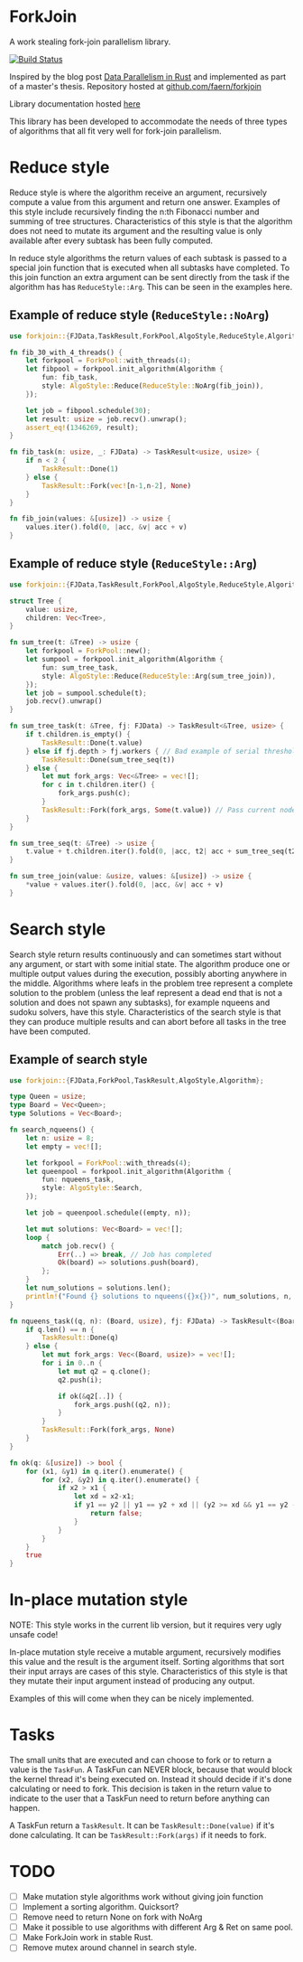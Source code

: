 # ForkJoin
A work stealing fork-join parallelism library.

[![Build Status](https://api.travis-ci.org/faern/forkjoin.svg?branch=master)](https://travis-ci.org/faern/forkjoin)

Inspired by the blog post [Data Parallelism in Rust](http://smallcultfollowing.com/babysteps/blog/2013/06/11/data-parallelism-in-rust/)
and implemented as part of a master's thesis. Repository hosted at [github.com/faern/forkjoin](https://github.com/faern/forkjoin)

Library documentation hosted [here](https://faern.github.io/rust-docs/forkjoin/forkjoin/)

This library has been developed to accommodate the needs of three types of
algorithms that all fit very well for fork-join parallelism.

# Reduce style

Reduce style is where the algorithm receive an argument, recursively compute a value
from this argument and return one answer. Examples of this style include recursively
finding the n:th Fibonacci number and summing of tree structures.
Characteristics of this style is that the algorithm does not need to mutate its
argument and the resulting value is only available after every subtask has been
fully computed.

In reduce style algorithms the return values of each subtask is passed to a special
join function that is executed when all subtasks have completed.
To this join function an extra argument can be sent directly from the task if the algorithm
has has `ReduceStyle::Arg`. This can be seen in the examples here.

## Example of reduce style (`ReduceStyle::NoArg`)

```rust
use forkjoin::{FJData,TaskResult,ForkPool,AlgoStyle,ReduceStyle,Algorithm};

fn fib_30_with_4_threads() {
    let forkpool = ForkPool::with_threads(4);
    let fibpool = forkpool.init_algorithm(Algorithm {
        fun: fib_task,
        style: AlgoStyle::Reduce(ReduceStyle::NoArg(fib_join)),
    });

    let job = fibpool.schedule(30);
    let result: usize = job.recv().unwrap();
    assert_eq!(1346269, result);
}

fn fib_task(n: usize, _: FJData) -> TaskResult<usize, usize> {
    if n < 2 {
        TaskResult::Done(1)
    } else {
        TaskResult::Fork(vec![n-1,n-2], None)
    }
}

fn fib_join(values: &[usize]) -> usize {
    values.iter().fold(0, |acc, &v| acc + v)
}
```

## Example of reduce style (`ReduceStyle::Arg`)

```rust
use forkjoin::{FJData,TaskResult,ForkPool,AlgoStyle,ReduceStyle,Algorithm};

struct Tree {
    value: usize,
    children: Vec<Tree>,
}

fn sum_tree(t: &Tree) -> usize {
    let forkpool = ForkPool::new();
    let sumpool = forkpool.init_algorithm(Algorithm {
        fun: sum_tree_task,
        style: AlgoStyle::Reduce(ReduceStyle::Arg(sum_tree_join)),
    });
    let job = sumpool.schedule(t);
    job.recv().unwrap()
}

fn sum_tree_task(t: &Tree, fj: FJData) -> TaskResult<&Tree, usize> {
    if t.children.is_empty() {
        TaskResult::Done(t.value)
    } else if fj.depth > fj.workers { // Bad example of serial threshold
        TaskResult::Done(sum_tree_seq(t))
    } else {
        let mut fork_args: Vec<&Tree> = vec![];
        for c in t.children.iter() {
            fork_args.push(c);
        }
        TaskResult::Fork(fork_args, Some(t.value)) // Pass current nodes value to join
    }
}

fn sum_tree_seq(t: &Tree) -> usize {
    t.value + t.children.iter().fold(0, |acc, t2| acc + sum_tree_seq(t2))
}

fn sum_tree_join(value: &usize, values: &[usize]) -> usize {
    *value + values.iter().fold(0, |acc, &v| acc + v)
}
```

# Search style

Search style return results continuously and can sometimes start without any
argument, or start with some initial state. The algorithm produce one or multiple
output values during the execution, possibly aborting anywhere in the middle.
Algorithms where leafs in the problem tree represent a complete solution to the
problem (unless the leaf represent a dead end that is not a solution and does
not spawn any subtasks), for example nqueens and sudoku solvers, have this style.
Characteristics of the search style is that they can produce multiple results
and can abort before all tasks in the tree have been computed.

## Example of search style

```rust
use forkjoin::{FJData,ForkPool,TaskResult,AlgoStyle,Algorithm};

type Queen = usize;
type Board = Vec<Queen>;
type Solutions = Vec<Board>;

fn search_nqueens() {
    let n: usize = 8;
    let empty = vec![];

    let forkpool = ForkPool::with_threads(4);
    let queenpool = forkpool.init_algorithm(Algorithm {
        fun: nqueens_task,
        style: AlgoStyle::Search,
    });

    let job = queenpool.schedule((empty, n));

    let mut solutions: Vec<Board> = vec![];
    loop {
        match job.recv() {
            Err(..) => break, // Job has completed
            Ok(board) => solutions.push(board),
        };
    }
    let num_solutions = solutions.len();
    println!("Found {} solutions to nqueens({}x{})", num_solutions, n, n);
}

fn nqueens_task((q, n): (Board, usize), fj: FJData) -> TaskResult<(Board,usize), Board> {
    if q.len() == n {
        TaskResult::Done(q)
    } else {
        let mut fork_args: Vec<(Board, usize)> = vec![];
        for i in 0..n {
            let mut q2 = q.clone();
            q2.push(i);

            if ok(&q2[..]) {
                fork_args.push((q2, n));
            }
        }
        TaskResult::Fork(fork_args, None)
    }
}

fn ok(q: &[usize]) -> bool {
    for (x1, &y1) in q.iter().enumerate() {
        for (x2, &y2) in q.iter().enumerate() {
            if x2 > x1 {
                let xd = x2-x1;
                if y1 == y2 || y1 == y2 + xd || (y2 >= xd && y1 == y2 - xd) {
                    return false;
                }
            }
        }
    }
    true
}
```

# In-place mutation style

NOTE: This style works in the current lib version, but it requires very ugly
unsafe code!

In-place mutation style receive a mutable argument, recursively modifies this value
and the result is the argument itself. Sorting algorithms that sort their input
arrays are cases of this style. Characteristics of this style is that they mutate
their input argument instead of producing any output.

Examples of this will come when they can be nicely implemented.

# Tasks

The small units that are executed and can choose to fork or to return a value is the
`TaskFun`. A TaskFun can NEVER block, because that would block the kernel thread
it's being executed on. Instead it should decide if it's done calculating or need
to fork. This decision is taken in the return value to indicate to the user
that a TaskFun need to return before anything can happen.

A TaskFun return a `TaskResult`. It can be `TaskResult::Done(value)` if it's done
calculating. It can be `TaskResult::Fork(args)` if it needs to fork.

# TODO

- [ ] Make mutation style algorithms work without giving join function
- [ ] Implement a sorting algorithm. Quicksort?
- [ ] Remove need to return None on fork with NoArg
- [ ] Make it possible to use algorithms with different Arg & Ret on same pool.
- [ ] Make ForkJoin work in stable Rust.
- [ ] Remove mutex around channel in search style.
